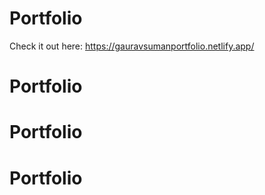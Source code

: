 # Portfolio
Check it out here: https://gauravsumanportfolio.netlify.app/
# Portfolio
# Portfolio
# Portfolio

